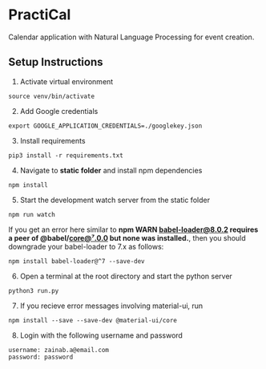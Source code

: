 # PractiCal
Calendar application with Natural Language Processing for event creation.

## Setup Instructions
1. Activate virtual environment
```
source venv/bin/activate
```
2. Add Google credentials
```
export GOOGLE_APPLICATION_CREDENTIALS=./googlekey.json
```
3. Install requirements
```
pip3 install -r requirements.txt
```
4. Navigate to **static folder** and install npm dependencies
```
npm install
```
5. Start the development watch server from the static folder
```
npm run watch
```
If you get an error here similar to **npm WARN babel-loader@8.0.2 requires a peer of @babel/core@⁷.0.0 but none was installed.**, then you should downgrade your babel-loader to 7.x as follows:
```
npm install babel-loader@^7 --save-dev
```
6. Open a terminal at the root directory and start the python server
```
python3 run.py
```
7. If you recieve error messages involving material-ui, run
```
npm install --save --save-dev @material-ui/core
```
8. Login with the following username and password
```
username: zainab.a@email.com
password: password
```
